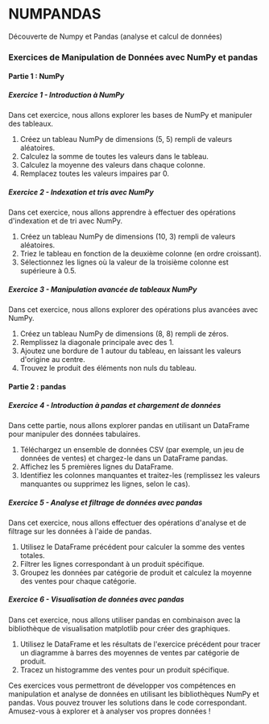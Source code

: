 # NUMPANDAS
Découverte de Numpy et Pandas (analyse et calcul de données)

### Exercices de Manipulation de Données avec NumPy et pandas

#### Partie 1 : NumPy

##### Exercice 1 - Introduction à NumPy
Dans cet exercice, nous allons explorer les bases de NumPy et manipuler des tableaux.

1. Créez un tableau NumPy de dimensions (5, 5) rempli de valeurs aléatoires.
2. Calculez la somme de toutes les valeurs dans le tableau.
3. Calculez la moyenne des valeurs dans chaque colonne.
4. Remplacez toutes les valeurs impaires par 0.

##### Exercice 2 - Indexation et tris avec NumPy
Dans cet exercice, nous allons apprendre à effectuer des opérations d'indexation et de tri avec NumPy.

1. Créez un tableau NumPy de dimensions (10, 3) rempli de valeurs aléatoires.
2. Triez le tableau en fonction de la deuxième colonne (en ordre croissant).
3. Sélectionnez les lignes où la valeur de la troisième colonne est supérieure à 0.5.

##### Exercice 3 - Manipulation avancée de tableaux NumPy
Dans cet exercice, nous allons explorer des opérations plus avancées avec NumPy.

1. Créez un tableau NumPy de dimensions (8, 8) rempli de zéros.
2. Remplissez la diagonale principale avec des 1.
3. Ajoutez une bordure de 1 autour du tableau, en laissant les valeurs d'origine au centre.
4. Trouvez le produit des éléments non nuls du tableau.

#### Partie 2 : pandas

##### Exercice 4 - Introduction à pandas et chargement de données
Dans cette partie, nous allons explorer pandas en utilisant un DataFrame pour manipuler des données tabulaires.

1. Téléchargez un ensemble de données CSV (par exemple, un jeu de données de ventes) et chargez-le dans un DataFrame pandas.
2. Affichez les 5 premières lignes du DataFrame.
3. Identifiez les colonnes manquantes et traitez-les (remplissez les valeurs manquantes ou supprimez les lignes, selon le cas).

##### Exercice 5 - Analyse et filtrage de données avec pandas
Dans cet exercice, nous allons effectuer des opérations d'analyse et de filtrage sur les données à l'aide de pandas.

1. Utilisez le DataFrame précédent pour calculer la somme des ventes totales.
2. Filtrer les lignes correspondant à un produit spécifique.
3. Groupez les données par catégorie de produit et calculez la moyenne des ventes pour chaque catégorie.

##### Exercice 6 - Visualisation de données avec pandas
Dans cet exercice, nous allons utiliser pandas en combinaison avec la bibliothèque de visualisation matplotlib pour créer des graphiques.

1. Utilisez le DataFrame et les résultats de l'exercice précédent pour tracer un diagramme à barres des moyennes de ventes par catégorie de produit.
2. Tracez un histogramme des ventes pour un produit spécifique.

Ces exercices vous permettront de développer vos compétences en manipulation et analyse de données en utilisant les bibliothèques NumPy et pandas. Vous pouvez trouver les solutions dans le code correspondant. Amusez-vous à explorer et à analyser vos propres données !
